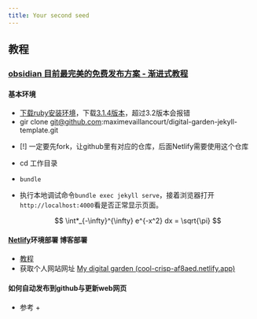 ```yaml
---
title: Your second seed
---
```

## 教程

### [ obsidian 目前最完美的免费发布方案 - 渐进式教程](https://www.nuomiphp.com/t/62d3d539b77c2c2aec6b748c.html)
####  基本环境
+ [下载ruby安装环境](https://blog.csdn.net/qq_62052372/article/details/129818531?ops_request_misc=%257B%2522request%255Fid%2522%253A%2522168821982816800185898214%2522%252C%2522scm%2522%253A%252220140713.130102334.pc%255Fall.%2522%257D&request_id=168821982816800185898214&biz_id=0&utm_medium=distribute.pc_search_result.none-task-blog-2~all~first_rank_ecpm_v1~times_rank-2-129818531-null-null.142^v88^koosearch_v1,239^v2^insert_chatgpt&utm_term=%20ruby%20%E8%AF%AD%E8%A8%80%E7%8E%AF%E5%A2%83%E5%AE%89%E8%A3%85&spm=1018.2226.3001.4187)，下载[3.1.4版本](https://objects.githubusercontent.com/github-production-release-asset-2e65be/78153411/14743bab-367c-4c52-ab6f-9bfa5efdd838?X-Amz-Algorithm=AWS4-HMAC-SHA256&X-Amz-Credential=AKIAIWNJYAX4CSVEH53A%2F20230701%2Fus-east-1%2Fs3%2Faws4_request&X-Amz-Date=20230701T164222Z&X-Amz-Expires=300&X-Amz-Signature=f5f360694f999d6abfc3dd7afe1862ab308e53e06f9a84cc9fe1cb1442aafbfd&X-Amz-SignedHeaders=host&actor_id=82803373&key_id=0&repo_id=78153411&response-content-disposition=attachment%3B%20filename%3Drubyinstaller-devkit-3.1.4-1-x64.exe&response-content-type=application%2Foctet-stream)，超过3.2版本会报错
+ gir clone git@github.com:maximevaillancourt/digital-garden-jekyll-template.git
- [!] 一定要先fork，让github里有对应的仓库，后面Netlify需要使用这个仓库
+ cd 工作目录

+ `bundle`

+ 执行本地调试命令`bundle exec jekyll serve`，接着浏览器打开`http://localhost:4000`看是否正常显示页面。

  $$ \int*_{-\infty}^{\infty} e^{-x^2} dx = \sqrt{\pi} $$
#### [ Netlify](https://app.netlify.com/sites/cool-crisp-af8aed/overview)环境部署 博客部署
+ [教程](https://zhuanlan.zhihu.com/p/55252024)
+ 获取个人网站网址 [My digital garden (cool-crisp-af8aed.netlify.app)](https://cool-crisp-af8aed.netlify.app/)

#### 如何自动发布到github与更新web网页
+ 参考
	+ 